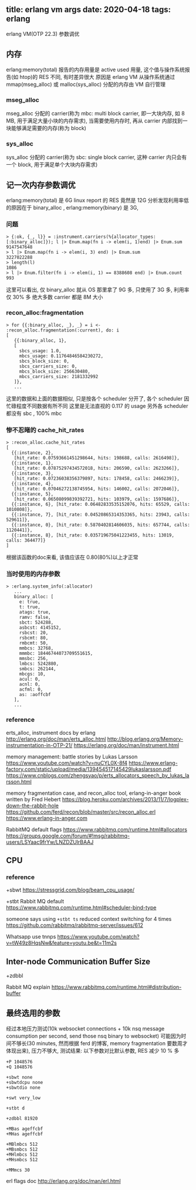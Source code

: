 title: erlang vm args
date: 2020-04-18
tags: erlang
---
erlang VM(OTP 22.3) 参数调优

<!--more-->
## 内存
erlang:memory(total) 报告的内存用量是 active used 用量,
这个值与操作系统报告(如 htop)的 RES 不同, 有时差异很大
原因是 erlang VM 从操作系统通过 mmap(mseg_alloc) 或 malloc(sys_alloc) 分配的内存由 VM 自行管理

### mseg_alloc
mseg_alloc 分配的 carrier(称为 mbc: multi block carrier, 即一大块内存, 如 8 MB, 用于满足大量小块的内存需求),
当需要使用内存时, 再从 carrier 内部找到一块能够满足需要的内存(称为 block)

### sys_alloc
sys_alloc 分配的 carrier(称为 sbc: single block carrier, 这种 carrier 内只会有一个 block, 用于满足单个大块内存需求)

## 记一次内存参数调优
erlang:memory(total) 是 6G
linux report 的 RES 竟然是 12G
分析发现利用率低的原因在于 binary_alloc , erlang:memory(binary) 是 3G,

### 问题
```
> {:ok, {_, l}} = :instrument.carriers(%{allocator_types: [:binary_alloc]}); l |> Enum.map(fn i -> elem(i, 1)end) |> Enum.sum
9147547648
> l |> Enum.map(fn i -> elem(i, 3) end) |> Enum.sum
3227022288
> length(l)
1086
> l |> Enum.filter(fn i -> elem(i, 1) == 8388608 end) |> Enum.count
993
```
这里可以看出, 仅 binary_alloc 就从 OS 那里拿了 9G 多, 只使用了 3G 多, 利用率仅 30% 多
绝大多数 carrier 都是 8M 大小

### recon_alloc:fragmentation
```
> for {{:binary_alloc, _}, _} = i <- :recon_alloc.fragmentation(:current), do: i
[
   {{:binary_alloc, 1},
   [
     sbcs_usage: 1.0,
     mbcs_usage: 0.11764846584230272,
     sbcs_block_size: 0,
     sbcs_carriers_size: 0,
     mbcs_block_size: 256630480,
     mbcs_carriers_size: 2181332992
   ]},
   ...
```
这里的数据和上面的数据相似, 只是按各个 scheduler 分开了, 各个 scheduler 因忙碌程度不同数据有所不同
这里是无法直视的 0.117 的 usage
另外各 scheduler 都没有 sbc , 100% mbc

### 惨不忍睹的 cache_hit_rates
```
> :recon_alloc.cache_hit_rates
[
  {{:instance, 2},
   [hit_rate: 0.07593661451298644, hits: 198688, calls: 2616498]},
  {{:instance, 1},
   [hit_rate: 0.07875297434572018, hits: 206590, calls: 2623266]},
  {{:instance, 3},
   [hit_rate: 0.07236038356379897, hits: 178458, calls: 2466239]},
  {{:instance, 4},
   [hit_rate: 0.07046272138745954, hits: 146002, calls: 2072046]},
  {{:instance, 5},
   [hit_rate: 0.06508099839392721, hits: 103979, calls: 1597686]},
  {{:instance, 6}, [hit_rate: 0.06482833535152076, hits: 65529, calls: 1010808]},
  {{:instance, 7}, [hit_rate: 0.04520865314353365, hits: 23943, calls: 529611]},
  {{:instance, 0}, [hit_rate: 0.5870402814606035, hits: 657744, calls: 1120441]},
  {{:instance, 8}, [hit_rate: 0.035719675041223455, hits: 13019, calls: 364477]}
]
```
根据该函数的doc来看, 该值应该在 0.80(80%)以上才正常

### 当时使用的内存参数
```
> :erlang.system_info(:allocator)
   ...
   binary_alloc: [
     e: true,
     t: true,
     atags: true,
     ramv: false,
     sbct: 524288,
     asbcst: 4145152,
     rsbcst: 20,
     rsbcmt: 80,
     rmbcmt: 50,
     mmbcs: 32768,
     mmmbc: 18446744073709551615,
     mmsbc: 256,
     lmbcs: 5242880,
     smbcs: 262144,
     mbcgs: 10,
     acul: 0,
     acnl: 0,
     acfml: 0,
     as: :aoffcbf
   ],
   ...
```

### reference
erts_alloc, instrument docs by erlang
http://erlang.org/doc/man/erts_alloc.html
http://blog.erlang.org/Memory-instrumentation-in-OTP-21/
https://erlang.org/doc/man/instrument.html

memory management: battle stories by Lukas Larsson
https://www.youtube.com/watch?v=nuCYL0X-8f4
https://www.erlang-factory.com/static/upload/media/139454517145429lukaslarsson.pdf
https://www.cnblogs.com/zhengsyao/p/erts_allocators_speech_by_lukas_larsson.html

memory fragmentation case, and recon_alloc tool, erlang-in-anger book written by Fred Hebert
https://blog.heroku.com/archives/2013/11/7/logplex-down-the-rabbit-hole
https://github.com/ferd/recon/blob/master/src/recon_alloc.erl
https://www.erlang-in-anger.com

RabbitMQ default flags
https://www.rabbitmq.com/runtime.html#allocators
https://groups.google.com/forum/#!msg/rabbitmq-users/LSYaac9frYw/LNZDZUlrBAAJ

## CPU
### reference
+sbwt
https://stressgrid.com/blog/beam_cpu_usage/

+stbt Rabbit MQ default
https://www.rabbitmq.com/runtime.html#scheduler-bind-type

someone says using `+stbt ts` reduced context switching for 4 times
https://github.com/rabbitmq/rabbitmq-server/issues/612

Whatsapp use tnnps
https://www.youtube.com/watch?v=tW49z8HqsNw&feature=youtu.be&t=11m2s

## Inter-node Communication Buffer Size
+zdbbl

Rabbit MQ explain
https://www.rabbitmq.com/runtime.html#distribution-buffer

## 最终选用的参数

经过本地压力测试(10k websocket connections + 10k nsq message consumption per second, send those nsq binary to websocket)
可能因为时间不够长(30 minutes, 然而根据 ferd 的博客, memory fragmentation 要数周才体现出来), 压力不够大,
测试结果: 以下参数对比默认参数, RES 减少 10 % 多

```
+P 1048576
+Q 1048576

+sbwt none
+sbwtdcpu none
+sbwtdio none

+swt very_low

+stbt d

+zdbbl 81920

+MBas ageffcbf
+MHas ageffcbf

+MBlmbcs 512
+MBsmbcs 512
+MHlmbcs 512
+MHsmbcs 512

+MMmcs 30
```

erl flags doc
http://erlang.org/doc/man/erl.html

